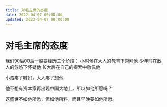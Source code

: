 ```yaml
---
title: 对毛主席的态度
date: 2022-04-07 00:00:00
updated: 2022-04-07 00:00:00
---
```


# 对毛主席的态度

我们90后00后一般要经历三个阶段：
小时候在大人的教育下崇拜他
少年时在敌人的忽悠下怀疑他
长大后在自己的探索中敬佩他

小孩疼了喊妈，大人疼了想他

他不想有资本家再出现中国大地上，所以如他所愿吗？

这盛世不如他所愿，但如他所料，而且早晚要如他所愿。
